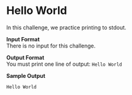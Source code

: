 # Hello World
In this challenge, we practice printing to stdout.

**Input Format**<br>
There is no input for this challenge.

**Output Format**<br>
You must print one line of output: `Hello World`

**Sample Output**<br>
```
Hello World
```
